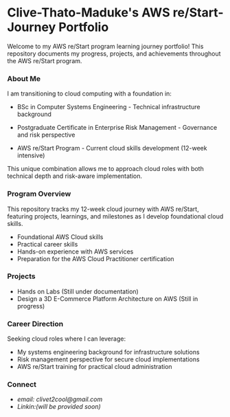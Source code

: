 # **Clive-Thato-Maduke's AWS re/Start-Journey Portfolio**

Welcome to my AWS re/Start program learning journey portfolio! This repository documents my progress, projects, and achievements throughout the AWS re/Start program.

### About Me

I am transitioning to cloud computing with a foundation in:

* BSc in Computer Systems Engineering - Technical infrastructure background

* Postgraduate Certificate in Enterprise Risk Management - Governance and risk perspective

* AWS re/Start Program - Current cloud skills development (12-week intensive)

This unique combination allows me to approach cloud roles with both technical depth and risk-aware implementation.

### Program Overview

This repository tracks my 12-week cloud journey with AWS re/Start, featuring projects, learnings, and milestones as I develop foundational cloud skills.

* Foundational AWS Cloud skills
* Practical career skills
* Hands-on experience with AWS services
* Preparation for the AWS Cloud Practitioner certification

### Projects 
* Hands on Labs (Still under documentation)
* Design a 3D E-Commerce Platform Architecture on AWS (Still in progress)

### Career Direction
Seeking cloud roles where I can leverage:

* My systems engineering background for infrastructure solutions
* Risk management perspective for secure cloud implementations
* AWS re/Start training for practical cloud administration

### Connect
* _email: clivet2cool@gmail.com_
* _Linkin:(will be provided soon)_

